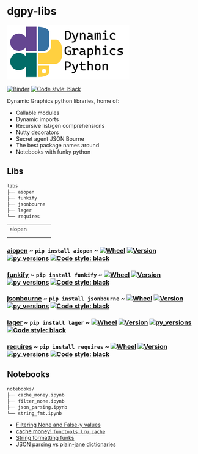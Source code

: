# dgpy-libs

<img src="https://github.com/dynamic-graphics-inc/dgpy-libs/blob/master/_data/dgpy_banner_white_border.svg?raw=true" alt="drawing" width="320"/>

[![Binder](https://mybinder.org/badge_logo.svg)](https://mybinder.org/v2/gh/dynamic-graphics-inc/dgpy-libs/master?filepath=README.ipynb)
[![Code style: black](https://img.shields.io/badge/code%20style-black-000000.svg)](https://github.com/psf/black)

Dynamic Graphics python libraries, home of:

 - Callable modules
 - Dynamic imports
 - Recursive list/gen comprehensions
 - Nutty decorators
 - Secret agent JSON Bourne
 - The best package names around
 - Notebooks with funky python

## Libs

```
libs
├── aiopen
├── funkify
├── jsonbourne
├── lager
└── requires
```

|   |   |   |   |   |
|---|---|---|---|---|
| aiopen   |   |   |   |   |
|   |   |   |   |   |
|   |   |   |   |   |


### [aiopen](./libs/aiopen/README.md) ~ `pip install aiopen` ~ [![Wheel](https://img.shields.io/pypi/wheel/aiopen.svg)](https://img.shields.io/pypi/wheel/aiopen.svg) [![Version](https://img.shields.io/pypi/v/aiopen.svg)](https://img.shields.io/pypi/v/aiopen.svg) [![py_versions](https://img.shields.io/pypi/pyversions/aiopen.svg)](https://img.shields.io/pypi/pyversions/aiopen.svg) [![Code style: black](https://img.shields.io/badge/code%20style-black-000000.svg)](https://github.com/psf/black)

### [funkify](./libs/funkify/README.md) ~ `pip install funkify` ~ [![Wheel](https://img.shields.io/pypi/wheel/funkify.svg)](https://img.shields.io/pypi/wheel/funkify.svg) [![Version](https://img.shields.io/pypi/v/funkify.svg)](https://img.shields.io/pypi/v/funkify.svg) [![py_versions](https://img.shields.io/pypi/pyversions/funkify.svg)](https://img.shields.io/pypi/pyversions/funkify.svg) [![Code style: black](https://img.shields.io/badge/code%20style-black-000000.svg)](https://github.com/psf/black)

### [jsonbourne](./libs/jsonbourne/README.md) ~ `pip install jsonbourne` ~ [![Wheel](https://img.shields.io/pypi/wheel/jsonbourne.svg)](https://img.shields.io/pypi/wheel/jsonbourne.svg) [![Version](https://img.shields.io/pypi/v/jsonbourne.svg)](https://img.shields.io/pypi/v/jsonbourne.svg) [![py_versions](https://img.shields.io/pypi/pyversions/jsonbourne.svg)](https://img.shields.io/pypi/pyversions/jsonbourne.svg) [![Code style: black](https://img.shields.io/badge/code%20style-black-000000.svg)](https://github.com/psf/black)

### [lager](./libs/lager/README.md) ~ `pip install lager` ~ [![Wheel](https://img.shields.io/pypi/wheel/lager.svg)](https://img.shields.io/pypi/wheel/lager.svg) [![Version](https://img.shields.io/pypi/v/lager.svg)](https://img.shields.io/pypi/v/lager.svg) [![py_versions](https://img.shields.io/pypi/pyversions/lager.svg)](https://img.shields.io/pypi/pyversions/lager.svg) [![Code style: black](https://img.shields.io/badge/code%20style-black-000000.svg)](https://github.com/psf/black)

### [requires](./libs/requires/README.md) ~ `pip install requires` ~ [![Wheel](https://img.shields.io/pypi/wheel/requires.svg)](https://img.shields.io/pypi/wheel/requires.svg) [![Version](https://img.shields.io/pypi/v/requires.svg)](https://img.shields.io/pypi/v/requires.svg) [![py_versions](https://img.shields.io/pypi/pyversions/requires.svg)](https://img.shields.io/pypi/pyversions/requires.svg) [![Code style: black](https://img.shields.io/badge/code%20style-black-000000.svg)](https://github.com/psf/black)

## Notebooks

```
notebooks/
├── cache_money.ipynb
├── filter_none.ipynb
├── json_parsing.ipynb
└── string_fmt.ipynb
```

 - [Filtering None and False-y values](./notebooks/filter_none.ipynb)
 - [cache money! `functools.lru_cache`](./notebooks/cache_money.ipynb)
 - [String formatting funks](./notebooks/string_fmt.ipynb)
 - [JSON parsing vs plain-jane dictionaries](./notebooks/json_parsing.ipynb)
